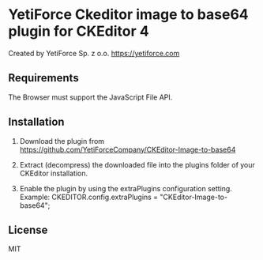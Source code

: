 # YetiForce Ckeditor image to base64 plugin for CKEditor 4

Created by YetiForce Sp. z o.o. https://yetiforce.com

## Requirements

The Browser must support the JavaScript File API.

## Installation

1.  Download the plugin from https://github.com/YetiForceCompany/CKEditor-Image-to-base64

2.  Extract (decompress) the downloaded file into the plugins folder of your
    CKEditor installation.

3.  Enable the plugin by using the extraPlugins configuration setting.
    Example: CKEDITOR.config.extraPlugins = "CKEditor-Image-to-base64";

## License

MIT
